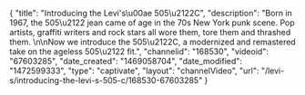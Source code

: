 {
    "title": "Introducing the Levi's\u00ae 505\u2122C",
    "description": "Born in 1967, the 505\u2122 jean came of age in the 70s New York punk scene. Pop artists, graffiti writers and rock stars all wore them, tore them and thrashed them. \n\nNow we introduce the 505\u2122C, a modernized and remastered take on the ageless 505\u2122 fit.",
    "channelid": "168530",
    "videoid": "67603285",
    "date_created": "1469058704",
    "date_modified": "1472599333",
    "type": "captivate",
    "layout": "channelVideo",
    "url": "\/levi-s\/introducing-the-levi-s-505-c\/168530-67603285"
}